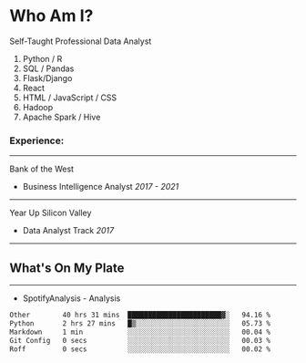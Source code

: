# Who Am I?
Self-Taught Professional Data Analyst 
  1. Python / R
  2. SQL / Pandas
  3. Flask/Django
  4. React
  5. HTML / JavaScript / CSS
  6. Hadoop
  7. Apache Spark / Hive

### Experience:
---
Bank of the West
  - Business Intelligence Analyst
              <i>2017 - 2021</i>
---
Year Up Silicon Valley
  - Data Analyst Track
              <i>2017</i>
---

## What's On My Plate 
---
 - SpotifyAnalysis - Analysis
<!--
**swolbroham/swolbroham** is a ✨ _special_ ✨ repository because its `README.md` (this file) appears on your GitHub profile.

Here are some ideas to get you started:

- 🔭 I’m currently working on ...
- 🌱 I’m currently learning ...
- 👯 I’m looking to collaborate on ...
- 🤔 I’m looking for help with ...
- 💬 Ask me about ...
- 📫 How to reach me: ...
- 😄 Pronouns: ...
- ⚡ Fun fact: ...
-->


<!--START_SECTION:waka-->

```txt
Other        40 hrs 31 mins  ███████████████████████▓░   94.16 %
Python       2 hrs 27 mins   █▒░░░░░░░░░░░░░░░░░░░░░░░   05.73 %
Markdown     1 min           ░░░░░░░░░░░░░░░░░░░░░░░░░   00.04 %
Git Config   0 secs          ░░░░░░░░░░░░░░░░░░░░░░░░░   00.03 %
Roff         0 secs          ░░░░░░░░░░░░░░░░░░░░░░░░░   00.02 %
```

<!--END_SECTION:waka-->
